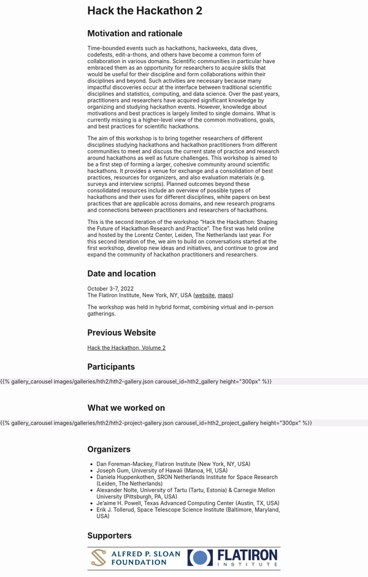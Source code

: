 <!--
.. title: Hack the Hackathon vol. 2
.. slug: events/hth2
.. hide_title: false
.. date: 2024-11-21 19:31:58 UTC
.. tags: 
.. category: 
.. link: 
.. description: 
.. type: text
-->

<style>
td, th {
   border: none!important;
}
</style>

# Hack the Hackathon 2

## Motivation and rationale
Time-bounded events such as hackathons, hackweeks, data dives, codefests, edit-a-thons, and others have become a common form of collaboration in various domains. Scientific communities in particular have embraced them as an opportunity for researchers to acquire skills that would be useful for their discipline and form collaborations within their disciplines and beyond. Such activities are necessary because many impactful discoveries occur at the interface between traditional scientific disciplines and statistics, computing, and data science. Over the past years, practitioners and researchers have acquired significant knowledge by organizing and studying hackathon events. However, knowledge about motivations and best practices is largely limited to single domains. What is currently missing is a higher-level view of the common motivations, goals, and best practices for scientific hackathons.

The aim of this workshop is to bring together researchers of different disciplines studying hackathons and hackathon practitioners from different communities to meet and discuss the current state of practice and research around hackathons as well as future challenges. This workshop is aimed to be a first step of forming a larger, cohesive community around scientific hackathons. It provides a venue for exchange and a consolidation of best practices, resources for organizers, and also evaluation materials (e.g. surveys and interview scripts). Planned outcomes beyond these consolidated resources include an overview of possible types of hackathons and their uses for different disciplines, white papers on best practices that are applicable across domains, and new research programs and connections between practitioners and researchers of hackathons.

This is the second iteration of the workshop “Hack the Hackathon: Shaping the Future of Hackathon Research and Practice”. The first was held online and hosted by the Lorentz Center, Leiden, The Netherlands last year. For this second iteration of the, we aim to build on conversations started at the first workshop, develop new ideas and initiatives, and continue to grow and expand the community of hackathon practitioners and researchers.

## Date and location
October 3-7, 2022  
The Flatiron Institute, New York, NY, USA ([website](https://www.simonsfoundation.org/flatiron/), [maps](https://maps.app.goo.gl/haZasUQKMuMes5QQ7))

The workshop was held in hybrid format, combining virtual and in-person gatherings.

## Previous Website
[Hack the Hackathon, Volume 2](https://indico.flatironinstitute.org/event/3157/)

## Participants
<section class="py-5" id="resources" style="background-color: #f3eff2; margin-left: calc(-50vw + 50%); margin-right: calc(-50vw + 50%); width: 100vw; margin-bottom: 3rem;">
{{% gallery_carousel images/galleries/hth2/hth2-gallery.json carousel_id=hth2_gallery height="300px" %}}
</section>

## What we worked on
<section class="py-5" id="resources" style="background-color: #f3eff2; margin-left: calc(-50vw + 50%); margin-right: calc(-50vw + 50%); width: 100vw; margin-bottom: 3rem;">
{{% gallery_carousel images/galleries/hth2/hth2-project-gallery.json carousel_id=hth2_project_gallery height="300px" %}}
</section>

## Organizers
- Dan Foreman-Mackey, Flatiron Institute (New York, NY, USA)
- Joseph Gum, University of Hawaii (Manoa, HI, USA)
- Daniela Huppenkothen, SRON Netherlands Institute for Space Research (Leiden, The Netherlands)
- Alexander Nolte, University of Tartu (Tartu, Estonia) & Carnegie Mellon University (Pittsburgh, PA, USA)
- Je’aime H. Powell, Texas Advanced Computing Center (Austin, TX, USA)
- Erik J. Tollerud, Space Telescope Science Institute (Baltimore, Maryland, USA)

## Supporters

<table>
  <tr>
    <td><a href="https://sloan.org/" target="_blank" class="logo-link"><img class="logo" src="/images/funders/sloan-foundation.png" alt="Alfred P. Sloan Foundation"/></a></td>
    <td><a href="https://www.simonsfoundation.org/flatiron/" target="_blank" class="logo-link"><img class="logo" src="/images/funders/flatiron-institute.png" alt="Flatiron Institute"/></a></td>
  </tr>
</table>